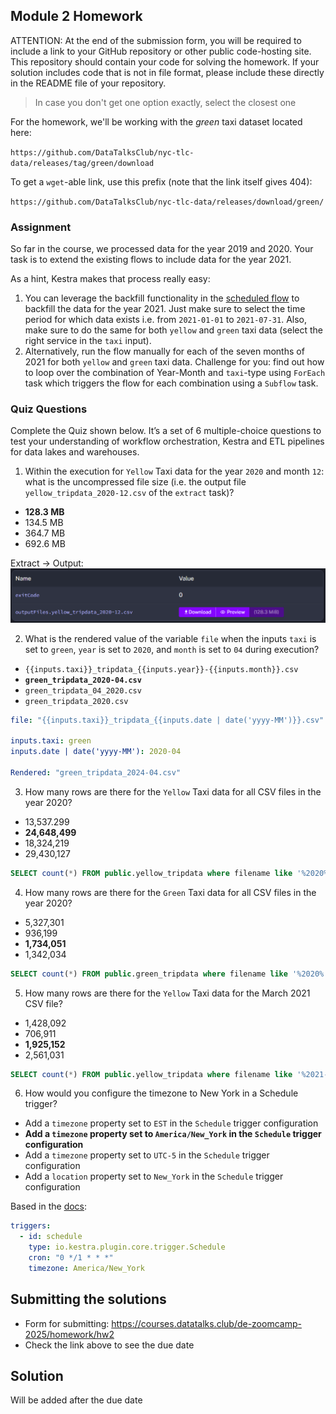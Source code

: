 ## Module 2 Homework

ATTENTION: At the end of the submission form, you will be required to include a link to your GitHub repository or other public code-hosting site. This repository should contain your code for solving the homework. If your solution includes code that is not in file format, please include these directly in the README file of your repository.

> In case you don't get one option exactly, select the closest one 

For the homework, we'll be working with the _green_ taxi dataset located here:

`https://github.com/DataTalksClub/nyc-tlc-data/releases/tag/green/download`

To get a `wget`-able link, use this prefix (note that the link itself gives 404):

`https://github.com/DataTalksClub/nyc-tlc-data/releases/download/green/`

### Assignment

So far in the course, we processed data for the year 2019 and 2020. Your task is to extend the existing flows to include data for the year 2021.

As a hint, Kestra makes that process really easy:
1. You can leverage the backfill functionality in the [scheduled flow](../../../02-workflow-orchestration/flows/07_gcp_taxi_scheduled.yaml) to backfill the data for the year 2021. Just make sure to select the time period for which data exists i.e. from `2021-01-01` to `2021-07-31`. Also, make sure to do the same for both `yellow` and `green` taxi data (select the right service in the `taxi` input).
2. Alternatively, run the flow manually for each of the seven months of 2021 for both `yellow` and `green` taxi data. Challenge for you: find out how to loop over the combination of Year-Month and `taxi`-type using `ForEach` task which triggers the flow for each combination using a `Subflow` task.

### Quiz Questions

Complete the Quiz shown below. It’s a set of 6 multiple-choice questions to test your understanding of workflow orchestration, Kestra and ETL pipelines for data lakes and warehouses.

1) Within the execution for `Yellow` Taxi data for the year `2020` and month `12`: what is the uncompressed file size (i.e. the output file `yellow_tripdata_2020-12.csv` of the `extract` task)?
- <b>128.3 MB</b>
- 134.5 MB
- 364.7 MB
- 692.6 MB

Extract -> Output:
![image](problem_1.png)

2) What is the rendered value of the variable `file` when the inputs `taxi` is set to `green`, `year` is set to `2020`, and `month` is set to `04` during execution?
- `{{inputs.taxi}}_tripdata_{{inputs.year}}-{{inputs.month}}.csv` 
- <b>`green_tripdata_2020-04.csv`</b>
- `green_tripdata_04_2020.csv`
- `green_tripdata_2020.csv`

```yaml
file: "{{inputs.taxi}}_tripdata_{{inputs.date | date('yyyy-MM')}}.csv"

inputs.taxi: green
inputs.date | date('yyyy-MM'): 2020-04

Rendered: "green_tripdata_2024-04.csv"
```

3) How many rows are there for the `Yellow` Taxi data for all CSV files in the year 2020?
- 13,537.299
- <b>24,648,499</b>
- 18,324,219
- 29,430,127

```sql
SELECT count(*) FROM public.yellow_tripdata where filename like '%2020%'
```

4) How many rows are there for the `Green` Taxi data for all CSV files in the year 2020?
- 5,327,301
- 936,199
- <b>1,734,051</b>
- 1,342,034

```sql
SELECT count(*) FROM public.green_tripdata where filename like '%2020%'
```

5) How many rows are there for the `Yellow` Taxi data for the March 2021 CSV file?
- 1,428,092
- 706,911
- <b>1,925,152</b>
- 2,561,031

```sql
SELECT count(*) FROM public.yellow_tripdata where filename like '%2021-03.csv'
```

6) How would you configure the timezone to New York in a Schedule trigger?
- Add a `timezone` property set to `EST` in the `Schedule` trigger configuration  
- <b>Add a `timezone` property set to `America/New_York` in the `Schedule` trigger configuration</b>
- Add a `timezone` property set to `UTC-5` in the `Schedule` trigger configuration
- Add a `location` property set to `New_York` in the `Schedule` trigger configuration  

Based in the [docs](https://kestra.io/plugins/core/triggers/io.kestra.plugin.core.trigger.schedule#timezone):
```yaml
triggers:
  - id: schedule
    type: io.kestra.plugin.core.trigger.Schedule
    cron: "0 */1 * * *"
    timezone: America/New_York
```

## Submitting the solutions

* Form for submitting: https://courses.datatalks.club/de-zoomcamp-2025/homework/hw2
* Check the link above to see the due date

## Solution

Will be added after the due date